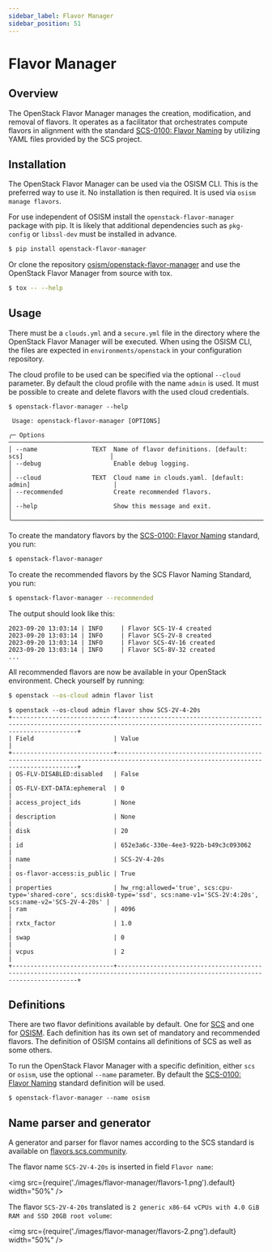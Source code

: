 ```yaml
---
sidebar_label: Flavor Manager
sidebar_position: 51
---
```

# Flavor Manager

## Overview

The OpenStack Flavor Manager manages the creation, modification, and removal of flavors.
It operates as a facilitator that orchestrates compute flavors in alignment
with the standard [SCS-0100: Flavor Naming](https://docs.scs.community/standards/iaas/scs-0100)
by utilizing YAML files provided by the SCS project.

## Installation

The OpenStack Flavor Manager can be used via the OSISM CLI. This is the preferred way to use it.
No installation is then required. It is used via `osism manage flavors`.

For use independent of OSISM install the `openstack-flavor-manager` package with pip. It is likely
that additional dependencies such as `pkg-config` or `libssl-dev` must be installed in advance.

```bash
$ pip install openstack-flavor-manager
```

Or clone the repository [osism/openstack-flavor-manager](https://github.com/osism/openstack-flavor-manager)
and use the OpenStack Flavor Manager from source with tox.

```bash
$ tox -- --help
```

## Usage

There must be a `clouds.yml` and a `secure.yml` file in the directory where the OpenStack Flavor Manager
will be executed. When using the OSISM CLI, the files are expected in `environments/openstack`
in your configuration repository.

The cloud profile to be used can be specified via the optional `--cloud` parameter.
By default the cloud profile with the name `admin` is used. It must be possible to create and delete
flavors with the used cloud credentials.

```
$ openstack-flavor-manager --help

 Usage: openstack-flavor-manager [OPTIONS]

╭─ Options ────────────────────────────────────────────────────────────────────────────────────╮
│ --name               TEXT  Name of flavor definitions. [default: scs]                        │
│ --debug                    Enable debug logging.                                             │
│ --cloud              TEXT  Cloud name in clouds.yaml. [default: admin]                       │
│ --recommended              Create recommended flavors.                                       │
│ --help                     Show this message and exit.                                       │
╰──────────────────────────────────────────────────────────────────────────────────────────────╯
```

To create the mandatory flavors by the [SCS-0100: Flavor Naming](https://docs.scs.community/standards/iaas/scs-0100)
standard, you run:

```bash
$ openstack-flavor-manager
```

To create the recommended flavors by the SCS Flavor Naming Standard, you run:

```bash
$ openstack-flavor-manager --recommended
```

The output should look like this:

```
2023-09-20 13:03:14 | INFO     | Flavor SCS-1V-4 created
2023-09-20 13:03:14 | INFO     | Flavor SCS-2V-8 created
2023-09-20 13:03:14 | INFO     | Flavor SCS-4V-16 created
2023-09-20 13:03:14 | INFO     | Flavor SCS-8V-32 created
...
```

All recommended flavors are now be available in your OpenStack environment.
Check yourself by running: 

```bash
$ openstack --os-cloud admin flavor list
```

```
$ openstack --os-cloud admin flavor show SCS-2V-4-20s
+----------------------------+---------------------------------------------------------------------------------------------------------------------------------+
| Field                      | Value                                                                                                                           |
+----------------------------+---------------------------------------------------------------------------------------------------------------------------------+
| OS-FLV-DISABLED:disabled   | False                                                                                                                           |
| OS-FLV-EXT-DATA:ephemeral  | 0                                                                                                                               |
| access_project_ids         | None                                                                                                                            |
| description                | None                                                                                                                            |
| disk                       | 20                                                                                                                              |
| id                         | 652e3a6c-330e-4ee3-922b-b49c3c093062                                                                                            |
| name                       | SCS-2V-4-20s                                                                                                                    |
| os-flavor-access:is_public | True                                                                                                                            |
| properties                 | hw_rng:allowed='true', scs:cpu-type='shared-core', scs:disk0-type='ssd', scs:name-v1='SCS-2V:4:20s', scs:name-v2='SCS-2V-4-20s' |
| ram                        | 4096                                                                                                                            |
| rxtx_factor                | 1.0                                                                                                                             |
| swap                       | 0                                                                                                                               |
| vcpus                      | 2                                                                                                                               |
+----------------------------+---------------------------------------------------------------------------------------------------------------------------------+
```

## Definitions

There are two flavor definitions available by default. One for
[SCS](https://raw.githubusercontent.com/SovereignCloudStack/standards/main/Tests/iaas/SCS-Spec.MandatoryFlavors.verbose.yaml)
and one for [OSISM](https://raw.githubusercontent.com/osism/openstack-flavor-manager/main/flavors.yaml).
Each definition has its own set of mandatory and recommended flavors. The definition of OSISM contains
all definitions of SCS as well as some others.

To run the OpenStack Flavor Manager with a specific definition, either `scs` or `osism`,
use the optional `--name` parameter. By default the [SCS-0100: Flavor Naming](https://docs.scs.community/standards/iaas/scs-0100)
standard definition will be used.

```
$ openstack-flavor-manager --name osism
```

## Name parser and generator

A generator and parser for flavor names according to the SCS standard is available on
[flavors.scs.community](https://flavors.scs.community).

The flavor name `SCS-2V-4-20s` is inserted in field `Flavor name`:

<img
  src={require('./images/flavor-manager/flavors-1.png').default}
  width="50%"
/>

The flavor `SCS-2V-4-20s` translated is
`2 generic x86-64 vCPUs with 4.0 GiB RAM and SSD 20GB root volume`:

<img
  src={require('./images/flavor-manager/flavors-2.png').default}
  width="50%"
/>
